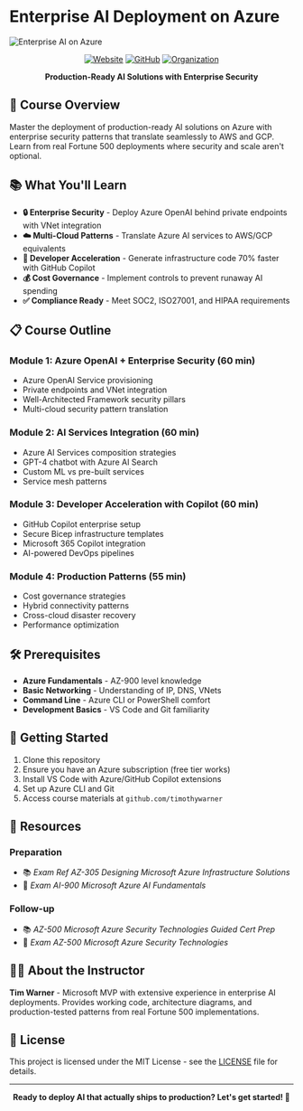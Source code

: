 # Enterprise AI Deployment on Azure

![Enterprise AI on Azure](images/cover.png)

<div align="center">

[![Website](https://img.shields.io/badge/Website-techtrainertim.com-blue?style=for-the-badge&logo=google-chrome)](https://techtrainertim.com)
[![GitHub](https://img.shields.io/badge/GitHub-timothywarner-181717?style=for-the-badge&logo=github)](https://github.com/timothywarner)
[![Organization](https://img.shields.io/badge/Org-timothywarner--org-orange?style=for-the-badge&logo=github)](https://github.com/timothywarner-org)

**Production-Ready AI Solutions with Enterprise Security**

</div>

## 🎯 Course Overview

Master the deployment of production-ready AI solutions on Azure with enterprise security patterns that translate seamlessly to AWS and GCP. Learn from real Fortune 500 deployments where security and scale aren't optional.

## 📚 What You'll Learn

- **🔒 Enterprise Security** - Deploy Azure OpenAI behind private endpoints with VNet integration
- **☁️ Multi-Cloud Patterns** - Translate Azure AI services to AWS/GCP equivalents
- **🚀 Developer Acceleration** - Generate infrastructure code 70% faster with GitHub Copilot
- **💰 Cost Governance** - Implement controls to prevent runaway AI spending
- **✅ Compliance Ready** - Meet SOC2, ISO27001, and HIPAA requirements

## 📋 Course Outline

### Module 1: Azure OpenAI + Enterprise Security (60 min)
- Azure OpenAI Service provisioning
- Private endpoints and VNet integration
- Well-Architected Framework security pillars
- Multi-cloud security pattern translation

### Module 2: AI Services Integration (60 min)
- Azure AI Services composition strategies
- GPT-4 chatbot with Azure AI Search
- Custom ML vs pre-built services
- Service mesh patterns

### Module 3: Developer Acceleration with Copilot (60 min)
- GitHub Copilot enterprise setup
- Secure Bicep infrastructure templates
- Microsoft 365 Copilot integration
- AI-powered DevOps pipelines

### Module 4: Production Patterns (55 min)
- Cost governance strategies
- Hybrid connectivity patterns
- Cross-cloud disaster recovery
- Performance optimization

## 🛠️ Prerequisites

- **Azure Fundamentals** - AZ-900 level knowledge
- **Basic Networking** - Understanding of IP, DNS, VNets
- **Command Line** - Azure CLI or PowerShell comfort
- **Development Basics** - VS Code and Git familiarity

## 🚀 Getting Started

1. Clone this repository
2. Ensure you have an Azure subscription (free tier works)
3. Install VS Code with Azure/GitHub Copilot extensions
4. Set up Azure CLI and Git
5. Access course materials at `github.com/timothywarner`

## 📖 Resources

### Preparation
- 📚 *Exam Ref AZ-305 Designing Microsoft Azure Infrastructure Solutions*
- 🎥 *Exam AI-900 Microsoft Azure AI Fundamentals*

### Follow-up
- 📚 *AZ-500 Microsoft Azure Security Technologies Guided Cert Prep*
- 🎥 *Exam AZ-500 Microsoft Azure Security Technologies*

## 👨‍🏫 About the Instructor

**Tim Warner** - Microsoft MVP with extensive experience in enterprise AI deployments. Provides working code, architecture diagrams, and production-tested patterns from real Fortune 500 implementations.

## 📄 License

This project is licensed under the MIT License - see the [LICENSE](LICENSE) file for details.

---

<div align="center">
<strong>Ready to deploy AI that actually ships to production? Let's get started! 🚀</strong>
</div>
